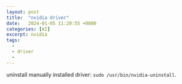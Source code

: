 ```yaml
---
layout: post
title:  "nvidia driver"
date:   2024-01-05 11:20:55 +0800
categories: [AI]
excerpt: nvidia
tags:
  -  
  - driver
  - 
---
```


uninstall manually installed driver: `sudo /usr/bin/nvidia-uninstall`.